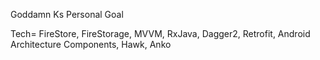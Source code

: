 Goddamn Ks Personal Goal

Tech= FireStore, FireStorage, MVVM, RxJava, Dagger2, Retrofit, Android Architecture Components, Hawk, Anko




